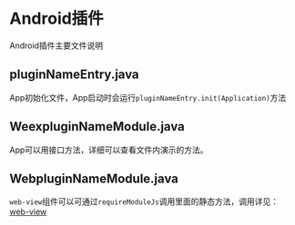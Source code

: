 # Android插件


Android插件主要文件说明

## pluginNameEntry.java  
  
App初始化文件，App启动时会运行`pluginNameEntry.init(Application)`方法

## WeexpluginNameModule.java

App可以用接口方法，详细可以查看文件内演示的方法。

## WebpluginNameModule.java

`web-view`组件可以可通过`requireModuleJs`调用里面的静态方法，调用详见：[web-view](../../component/web-view)